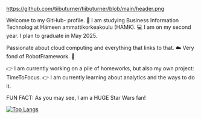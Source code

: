 https://github.com/tiibuturner/tiibuturner/blob/main/header.png

Welcome to my GitHub- profile. 👋
I am studying Business Information Technolog at Hämeen ammattikorkeakoulu (HAMK). 💻
I am on my second year. I plan to graduate in May 2025.

Passionate about cloud computing and everything that links to that. ☁️
Very fond of RobotFramework. 🤖

👉 I am currently working on a pile of homeworks, but also my own project: TimeToFocus.
👉 I am currently learning about analytics and the ways to do it.

FUN FACT:
As you may see, I am a HUGE Star Wars fan!

[![Top Langs](https://github-readme-stats.vercel.app/api/top-langs/?username=tiibuturner&layout=donut-vertical)](https://github.com/anuraghazra/github-readme-stats)




